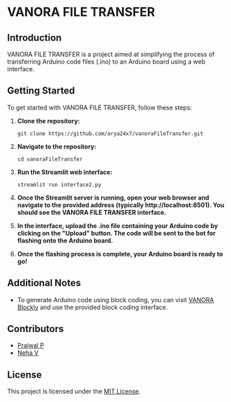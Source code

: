 # VANORA FILE TRANSFER

## Introduction

VANORA FILE TRANSFER is a project aimed at simplifying the process of transferring Arduino code files (.ino) to an Arduino board using a web interface.

## Getting Started

To get started with VANORA FILE TRANSFER, follow these steps:

1. **Clone the repository:**
   ```
   git clone https://github.com/arya24x7/vanoraFileTransfer.git
   ```

2. **Navigate to the repository:**
   ```
   cd vanoraFileTransfer
   ```

3. **Run the Streamlit web interface:**
   ```
   streamlit run interface2.py
   ```

4. **Once the Streamlit server is running, open your web browser and navigate to the provided address (typically http://localhost:8501). You should see the VANORA FILE TRANSFER interface.**

5. **In the interface, upload the .ino file containing your Arduino code by clicking on the "Upload" button. The code will be sent to the bot for flashing onto the Arduino board.**

6. **Once the flashing process is complete, your Arduino board is ready to go!**

## Additional Notes

- To generate Arduino code using block coding, you can visit [VANORA Blockly](https://vanorablockly.netlify.app/) and use the provided block coding interface.

## Contributors

- [Prajwal P](https://github.com/arya24x7)
- [Neha V](https://github.com/nehaa17v)

## License

This project is licensed under the [MIT License](LICENSE).
